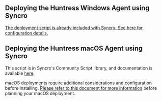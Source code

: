 ## Deploying the Huntress Windows Agent using Syncro

[The deployment script is already included with Syncro. See here for configuration details.](https://huntress.zendesk.com/hc/en-us/articles/4404005056275-Deploying-Huntress-with-Syncro-RMM)

## Deploying the Huntress macOS Agent using Syncro

This script is in Syncro's Community Script library, and documentation is available [here](https://support.huntress.io/hc/en-us/articles/10888685108627).

macOS deployments require additional considerations and configuration before installing. [Please refer to this document for more information](https://support.huntress.io/hc/en-us/documents/25013857741331-Critical-Steps-for-Complete-macOS-EDR-Deployment) before planning your macOS deployment.
